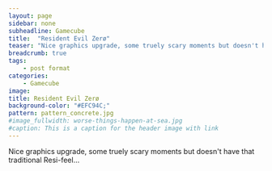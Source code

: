```yaml
---
layout: page
sidebar: none
subheadline: Gamecube
title:  "Resident Evil Zerø"
teaser: "Nice graphics upgrade, some truely scary moments but doesn't have that traditional Resi-feel..."
breadcrumb: true
tags:
    - post format
categories:
    - Gamecube
image:
title: Resident Evil Zerø
background-color: "#EFC94C;"
pattern: pattern_concrete.jpg
#image_fullwidth: worse-things-happen-at-sea.jpg
#caption: This is a caption for the header image with link
---
```


Nice graphics upgrade, some truely scary moments but doesn't have that traditional Resi-feel...